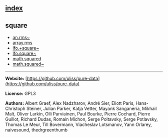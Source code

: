 [index](../index.html)
---

## square
* [an.rms~](../an.rms~.html)
* [array.rms](../array.rms.html)
* [lfo.+square~](../lfo.+square~.html)
* [lfo.square~](../lfo.square~.html)
* [math.squared](../math.squared.html)
* [math.squared~](../math.squared~.html)

---
**Website:** [https://github.com/uliss/pure-data](https://github.com/uliss/pure-data)

**License:** GPL3

**Authors:** Albert Graef, Alex Nadzharov, André Sier, Eliott Paris, Hans-Christoph Steiner, Julian Parker, Katja Vetter, Mayank Sanganeria, Mikhail Malt, Oliver Larkin, Olli Parviainen, Paul Bourke, Pierre Cochard, Pierre Guillot, Richard Dudas, Romain Michon, Serge Poltavsky, Serge Potlavsky, Thomas Le Meur, Till Bovermann, Viacheslav Lotsmanov, Yann Orlarey, naivesound, thedrgreenthumb

